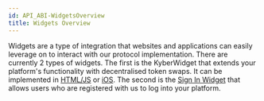 ```yaml
---
id: API_ABI-WidgetsOverview
title: Widgets Overview
---
```

[//]: # (tagline)
Widgets are a type of integration that websites and applications can easily leverage on to interact with our protocol implementation. There are currently 2 types of widgets. The first is the KyberWidget that extends your platform's functionality with decentralised token swaps. It can be implemented in [HTML/JS](api_abi-kyberwidget.md#kyberwidget-html-js) or [iOS](api_abi-kyberwidget.md#kyberwidget-ios). The second is the [Sign In Widget](api_abi-signinwidget.md) that allows users who are registered with us to log into your platform.
